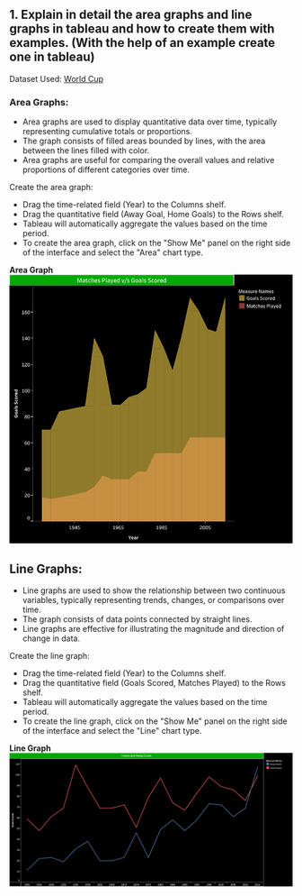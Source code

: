 ## 1. Explain in detail the area graphs and line graphs in tableau and how to create them with examples. (With the help of an example create one in tableau)

Dataset Used: [World Cup](Datasets/world_cup_results.xlsx)

### Area Graphs:
- Area graphs are used to display quantitative data over time, typically representing cumulative totals or proportions.
- The graph consists of filled areas bounded by lines, with the area between the lines filled with color.
- Area graphs are useful for comparing the overall values and relative proportions of different categories over time.

Create the area graph:
- Drag the time-related field (Year) to the Columns shelf.
- Drag the quantitative field (Away Goal, Home Goals) to the Rows shelf.
- Tableau will automatically aggregate the values based on the time period.
- To create the area graph, click on the "Show Me" panel on the right side of the interface and select the "Area" chart type.

<b>Area Graph</b>
<img src="images/Matches Played v_s Goals Scored.png">

## Line Graphs:
- Line graphs are used to show the relationship between two continuous variables, typically representing trends, changes, or comparisons over time.
- The graph consists of data points connected by straight lines.
- Line graphs are effective for illustrating the magnitude and direction of change in data.

Create the line graph:
- Drag the time-related field (Year) to the Columns shelf.
- Drag the quantitative field (Goals Scored, Matches Played) to the Rows shelf.
- Tableau will automatically aggregate the values based on the time period.
- To create the line graph, click on the "Show Me" panel on the right side of the interface and select the "Line" chart type.

<b>Line Graph</b>
<img src="images/Home and Away Goals.png">

